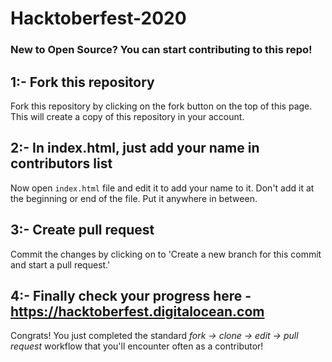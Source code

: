 # Hacktoberfest-2020
### New to Open Source? You can start contributing to this repo!   

## 1:- Fork this repository
Fork this repository by clicking on the fork button on the top of this page.
This will create a copy of this repository in your account.

## 2:- In index.html, just add your name in contributors list
Now open `index.html` file and edit it to add your name to it. Don't add it at the beginning or end of the file. Put it anywhere in between. 

## 3:- Create pull request
Commit the changes by clicking on to 'Create a new branch for this commit and start a pull request.'

## 4:- Finally check your progress here - https://hacktoberfest.digitalocean.com
Congrats! You just completed the standard _fork -> clone -> edit -> pull request_ workflow that you'll encounter often as a contributor!
